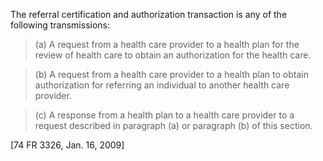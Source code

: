 The referral certification and authorization transaction is any of the following transmissions:

> (a) A request from a health care provider to a health plan for the review of health care to obtain an authorization for the health care.

> (b) A request from a health care provider to a health plan to obtain authorization for referring an individual to another health care provider.

> &#40;c) A response from a health plan to a health care provider to a request described in paragraph (a) or paragraph (b) of this section.

[74 FR 3326, Jan. 16, 2009]
